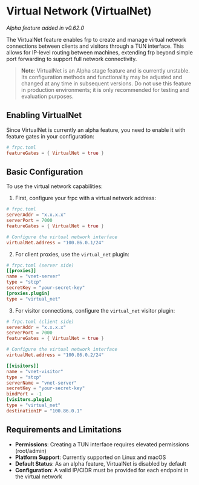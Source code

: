 # Virtual Network (VirtualNet)

*Alpha feature added in v0.62.0*

The VirtualNet feature enables frp to create and manage virtual network connections between clients and visitors through a TUN interface. This allows for IP-level routing between machines, extending frp beyond simple port forwarding to support full network connectivity.

> **Note**: VirtualNet is an Alpha stage feature and is currently unstable. Its configuration methods and functionality may be adjusted and changed at any time in subsequent versions. Do not use this feature in production environments; it is only recommended for testing and evaluation purposes.

## Enabling VirtualNet

Since VirtualNet is currently an alpha feature, you need to enable it with feature gates in your configuration:

```toml
# frpc.toml
featureGates = { VirtualNet = true }
```

## Basic Configuration

To use the virtual network capabilities:

1. First, configure your frpc with a virtual network address:

```toml
# frpc.toml
serverAddr = "x.x.x.x"
serverPort = 7000
featureGates = { VirtualNet = true }

# Configure the virtual network interface
virtualNet.address = "100.86.0.1/24"
```

2. For client proxies, use the `virtual_net` plugin:

```toml
# frpc.toml (server side)
[[proxies]]
name = "vnet-server"
type = "stcp"
secretKey = "your-secret-key"
[proxies.plugin]
type = "virtual_net"
```

3. For visitor connections, configure the `virtual_net` visitor plugin:

```toml
# frpc.toml (client side)
serverAddr = "x.x.x.x"
serverPort = 7000
featureGates = { VirtualNet = true }

# Configure the virtual network interface
virtualNet.address = "100.86.0.2/24"

[[visitors]]
name = "vnet-visitor"
type = "stcp"
serverName = "vnet-server"
secretKey = "your-secret-key"
bindPort = -1
[visitors.plugin]
type = "virtual_net"
destinationIP = "100.86.0.1"
```

## Requirements and Limitations

- **Permissions**: Creating a TUN interface requires elevated permissions (root/admin)
- **Platform Support**: Currently supported on Linux and macOS
- **Default Status**: As an alpha feature, VirtualNet is disabled by default
- **Configuration**: A valid IP/CIDR must be provided for each endpoint in the virtual network 
